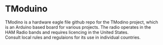 # TModuino
TModino is a hardware eagle file github repo for the TModino project, which is an Arduino based board for various projects.
The radio operates in the HAM Radio bands and requires licencing in the United States.  
Consult local rules and regulaions for its use in individual countries.
